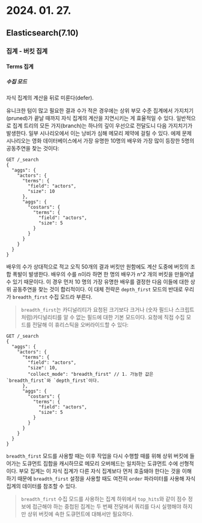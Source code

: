 # 2024. 01. 27.

## Elasticsearch(7.10)

### 집계 - 버킷 집계

#### Terms 집계

##### 수집 모드

자식 집계의 계산을 뒤로 미룬다(defer).

유니크한 텀이 많고 필요한 결과 수가 적은 경우에는 상위 부모 수준 집계에서 가지치기(pruned)가 끝날 때까지 자식 집계의 계산을 지연시키는 게 효율적일 수 있다. 일반적으로 집계 트리의 모든 가지(branch)는 하나의 깊이 우선으로 전달도니 다음 가지치기가 발생한다. 일부 시나리오에서 이는 낭비가 심해 메모리 제약에 걸릴 수 있다. 에제 문제 시나리오는 영화 데이터베이스에서 가장 유명한 10명의 배우와 가장 많이 등장한 5명의 공동주연을 찾는 것이다:

```http
GET /_search
{
  "aggs": {
    "actors": {
      "terms": {
        "field": "actors",
        "size": 10
      },
      "aggs": {
        "costars": {
          "terms": {
            "field": "actors",
            "size": 5
          }
        }
      }
    }
  }
}
```

배우의 수가 상대적으로 적고 오직 50개의 결과 버킷만 원함에도 계산 도중에 버킷의 조합 폭발이 발생한다. 배우의 수를 n이라 하면 한 명의 배우가 n^2 개의 버킷을 만들어낼 수 있기 때문이다. 이 경우 먼저 10 명의 가장 유명한 배우를 결정한 다음 이들에 대한 상위 공동주연을 찾는 것이 합리적이다. 이 대체 전략은 `depth_first` 모드의 반대로 우리가 `breadth_first` 수집 모드라 부른다.

> `breadth_first`는 카디널리티가 요청된 크기보다 크거나 (숫자 필드나 스크립트처럼)카디널리티를 알 수 없는 필드에 대한 기본 모드이다. 요청에 직접 수집 모드를 전달해 이 휴리스틱을 오버라이드할 수 있다:

```http
GET /_search
{
  "aggs": {
    "actors": {
      "terms": {
        "field": "actors",
        "size": 10,
        "collect_mode": "breadth_first" // 1. 가능한 값은 `breadth_first`와 `depth_first`이다.
      },
      "aggs": {
        "costars": {
          "terms": {
            "field": "actors",
            "size": 5
          }
        }
      }
    }
  }
}
```

`breadth_first` 모드를 사용할 때는 이후 작업을 다시 수행할 때를 위해 상위 버킷에 들어가는 도큐먼트 집합을 캐시하므로 메모리 오버헤드는 일치하는 도큐먼트 수에 선형적이다. 부모 집계는 이 자식 집계가 다른 자식 집계보다 먼저 호출돼야 한다는 것을 이해하기 때문에 `breadth_first` 설정을 사용할 때도 여전히 `order` 파라미터를 사용해 자식 집계의 데이터를 참조할 수 있다. 

> `breadth_first` 수집 모드를 사용하는 집계 하위에서 `top_hits`와 같이 점수 정보에 접근해야 하는 중첩된  집계는 두 번째 전달에서 쿼리를 다시 실행해야 하지만 상위 버킷에 속한 도큐먼트에 대해서만 필요하다.



